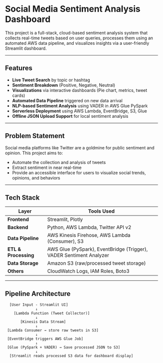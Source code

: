 # Social Media Sentiment Analysis Dashboard

This project is a full-stack, cloud-based sentiment analysis system that collects real-time tweets based on user queries, processes them using an automated AWS data pipeline, and visualizes insights via a user-friendly Streamlit dashboard.

---

## Features

-  **Live Tweet Search** by topic or hashtag
-  **Sentiment Breakdown** (Positive, Negative, Neutral)
-  **Visualizations** via interactive dashboards (Pie chart, metrics, tweet cards)
-  **Automated Data Pipeline** triggered on new data arrival
-  **NLP-based Sentiment Analysis** using VADER in AWS Glue PySpark
-  **Serverless Deployment** using AWS Lambda, EventBridge, S3, Glue
-  **Offline JSON Upload Support** for local sentiment analysis

---

##  Problem Statement

Social media platforms like Twitter are a goldmine for public sentiment and opinion. This project aims to:
- Automate the collection and analysis of tweets
- Extract sentiment in near real-time
- Provide an accessible interface for users to visualize social trends, opinions, and behaviors

---

##  Tech Stack

| Layer               | Tools Used                                                                 |
|--------------------|------------------------------------------------------------------------------|
| **Frontend**        | Streamlit, Plotly                                                           |
| **Backend**         | Python, AWS Lambda, Twitter API v2                                          |
| **Data Pipeline**   | AWS Kinesis Firehose, AWS Lambda (Consumer), S3                             |
| **ETL & Processing**| AWS Glue (PySpark), EventBridge (Trigger), VADER Sentiment Analyzer         |
| **Data Storage**    | Amazon S3 (raw/processed tweet storage)                                     |
| **Others**          | CloudWatch Logs, IAM Roles, Boto3                                           |

---

##  Pipeline Architecture

```text
  [User Input - Streamlit UI]
              ↓
    [Lambda Function (Tweet Collector)]
              ↓
       [Kinesis Data Stream]
              ↓
 [Lambda Consumer → store raw tweets in S3]
              ↓
 [EventBridge triggers AWS Glue Job]
              ↓
 [Glue (PySpark + VADER) → Save processed JSON to S3]
              ↓
  [Streamlit reads processed S3 data for dashboard display]

